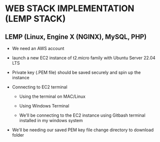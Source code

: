 # WEB STACK IMPLEMENTATION (LEMP STACK)

## LEMP (Linux, Engine X (NGINX), MySQL, PHP)

- We need an AWS account

- launch a new EC2 instance of t2.micro family with Ubuntu Server 22.04 LTS

- Private key (.PEM file) should be saved securely and spin up the instance

- Connecting to EC2 terminal

  - Using the terminal on MAC/Linux

  - Using Windows Terminal

  - We'll be connecting to the EC2 instance using Gitbash terminal installed in my windows system
  
- We'll be needing our saved PEM key file change directory to download folder 

